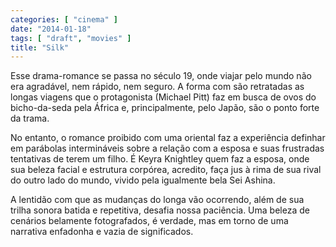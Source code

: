 ```yaml
---
categories: [ "cinema" ]
date: "2014-01-18"
tags: [ "draft", "movies" ]
title: "Silk"
---
```

Esse drama-romance se passa no século 19, onde viajar pelo mundo não era agradável, nem rápido, nem seguro. A forma com são retratadas as longas viagens que o protagonista (Michael Pitt) faz em busca de ovos do bicho-da-seda pela África e, principalmente, pelo Japão, são o ponto forte da trama.

No entanto, o romance proibido com uma oriental faz a experiência definhar em parábolas intermináveis sobre a relação com a esposa e suas frustradas tentativas de terem um filho. É Keyra Knightley quem faz a esposa, onde sua beleza facial e estrutura corpórea, acredito, faça jus à rima de sua rival do outro lado do mundo, vivido pela igualmente bela Sei Ashina.

A lentidão com que as mudanças do longa vão ocorrendo, além de sua trilha sonora batida e repetitiva, desafia nossa paciência. Uma beleza de cenários belamente fotografados, é verdade, mas em torno de uma narrativa enfadonha e vazia de significados.
